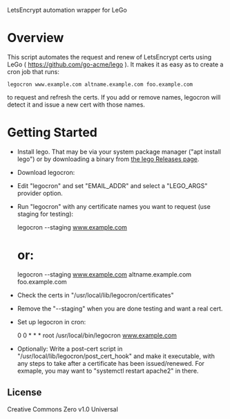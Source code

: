 LetsEncrypt automation wrapper for LeGo

# Overview

This script automates the request and renew of LetsEncrypt certs using
LeGo ( https://github.com/go-acme/lego ).  It makes it as easy as to
create a cron job that runs: 

    legocron www.example.com altname.example.com foo.example.com

to request and refresh the certs.  If you add or remove names, legocron
will detect it and issue a new cert with those names.

# Getting Started

- Install lego.  That may be via your system package manager ("apt install lego")
or by downloading a binary from [the lego Releases page](https://github.com/go-acme/lego/releases).

- Download legocron:

- Edit "legocron" and set "EMAIL_ADDR" and select a "LEGO_ARGS" provider option.

- Run "legocron" with any certificate names you want to request (use staging for testing):

    legocron --staging www.example.com
    # or:
    legocron --staging www.example.com altname.example.com foo.example.com

- Check the certs in "/usr/local/lib/legocron/certificates"

- Remove the "--staging" when you are done testing and want a real cert.

- Set up legocron in cron:

    0 0 * * * root /usr/local/bin/legocron www.example.com

- Optionally: Write a post-cert script in "/usr/local/lib/legocron/post_cert_hook" and
  make it executable, with any steps to take after a certificate has been issued/renewed.
  For exmaple, you may want to "systemctl restart apache2" in there.

## License

Creative Commons Zero v1.0 Universal

[//]: # ( vim: set tw=90 ts=4 sw=4 ai: )
